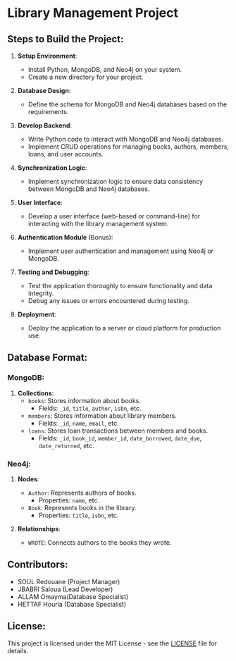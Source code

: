 # Library Management Project

## Steps to Build the Project:

1. **Setup Environment**:
   - Install Python, MongoDB, and Neo4j on your system.
   - Create a new directory for your project.

2. **Database Design**:
   - Define the schema for MongoDB and Neo4j databases based on the requirements.

3. **Develop Backend**:
   - Write Python code to interact with MongoDB and Neo4j databases.
   - Implement CRUD operations for managing books, authors, members, loans, and user accounts.

4. **Synchronization Logic**:
   - Implement synchronization logic to ensure data consistency between MongoDB and Neo4j databases.

5. **User Interface**:
   - Develop a user interface (web-based or command-line) for interacting with the library management system.

6. **Authentication Module** (Bonus):
   - Implement user authentication and management using Neo4j or MongoDB.

7. **Testing and Debugging**:
   - Test the application thoroughly to ensure functionality and data integrity.
   - Debug any issues or errors encountered during testing.

8. **Deployment**:
   - Deploy the application to a server or cloud platform for production use.

## Database Format:

### MongoDB:

1. **Collections**:
   - `books`: Stores information about books.
     - Fields: `_id`, `title`, `author`, `isbn`, etc.
   - `members`: Stores information about library members.
     - Fields: `_id`, `name`, `email`, etc.
   - `loans`: Stores loan transactions between members and books.
     - Fields: `_id`, `book_id`, `member_id`, `date_borrowed`, `date_due`, `date_returned`, etc.

### Neo4j:

1. **Nodes**:
   - `Author`: Represents authors of books.
     - Properties: `name`, etc.
   - `Book`: Represents books in the library.
     - Properties: `title`, `isbn`, etc.

2. **Relationships**:
   - `WROTE`: Connects authors to the books they wrote.

## Contributors:

- SOUL Redouane (Project Manager)
- JBABRI Saloua  (Lead Developer)
- ALLAM Omayma(Database Specialist)
- HETTAF Houria (Database Specialist)

## License:

This project is licensed under the MIT License - see the [LICENSE](LICENSE) file for details.

